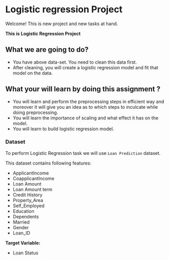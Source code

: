 # Logistic regression Project

Welcome! This is new project and new tasks at hand. 

**This is Logistic Regression Project**


## What we are going to do?
* You have above data-set. You need to clean this data first.
* After cleaning, you will create a logistic regression model and fit that model on the data.

## What your will learn by doing this assignment ?
- You will learn and perform the preprocessing steps in efficient way and moreover it will give you an idea as to which steps to inculcate while doing preprocessing.
- You will learn the importance of scaling and what effect it has on the model.
- You will learn to build logistic regression model.

### Dataset
To perform Logistic Regression task we will use `Loan Prediction` dataset.  

This dataset contains following features: 
- ApplicantIncome
- CoapplicantIncome
- Loan Amount
- Loan Amount term
- Credit History
- Property_Area
- Self_Employed
- Education
- Dependents
- Married
- Gender
- Loan_ID

**Target Variable:**
- Loan Status














